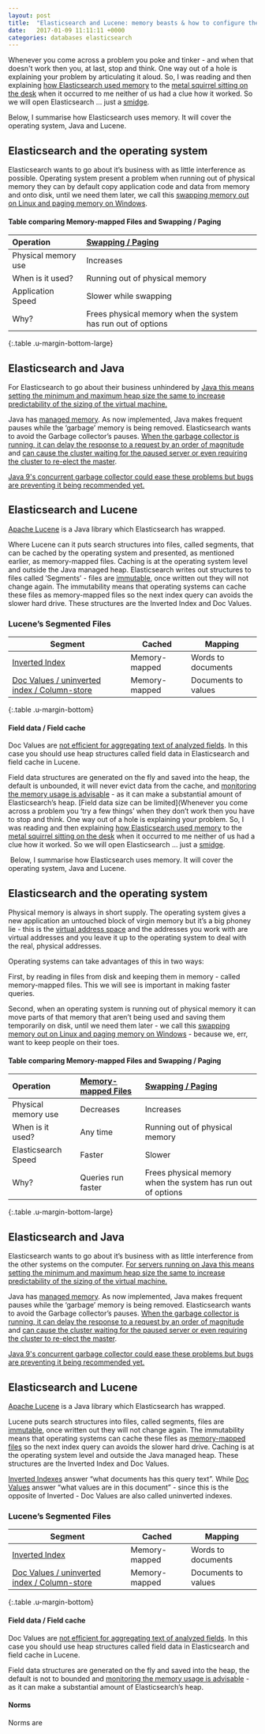 ```yaml
---
layout: post
title:  "Elasticsearch and Lucene: memory beasts & how to configure them"
date:   2017-01-09 11:11:11 +0000
categories: databases elasticsearch
---
```


Whenever you come across a problem you poke and tinker - and  when that doesn't work then you, at last, stop and think. One way out of a hole is explaining your problem by articulating it aloud. So, I was reading and then explaining [how Elasticsearch used memory](https://www.elastic.co/guide/en/elasticsearch/guide/2.x/heap-sizing.html) to the [metal squirrel sitting on the desk](https://en.wikipedia.org/wiki/Rubber_duck_debugging) when it occurred to me neither of us had a clue how it worked. So we will open Elasticsearch ... just a [smidge](http://www.urbandictionary.com/define.php?term=smidge).  

Below, I summarise how Elasticsearch uses memory. It will cover the operating system, Java and Lucene.


## Elasticsearch and the operating system
Elasticsearch wants to go about it’s business with as little interference as possible. Operating system present a problem when running out of physical memory they can by default copy application code and data from memory and onto disk, until we need them later, we call this [swapping memory out on Linux and paging memory on Windows](https://en.wikipedia.org/wiki/Paging).   
#### Table  comparing Memory-mapped Files and Swapping / Paging

| Operation           | [Swapping / Paging](https://en.wikipedia.org/wiki/Paging)    |
|:--------------------|:-------------------------------------------------------------|
| Physical memory use | Increases                                                    |
| When is it used?    | Running out of physical memory                               |
| Application Speed   | Slower while swapping                                        |
| Why?                | Frees physical memory when the system has run out of options |
{:.table .u-margin-bottom-large}



## Elasticsearch and Java
For Elasticsearch to go about their business unhindered by [Java this means setting the minimum and maximum heap size the same to increase predictability of the sizing of the virtual machine.](https://docs.oracle.com/javase/8/docs/technotes/guides/vm/gctuning/sizing.html#sthref22)   

Java has [managed memory](https://docs.oracle.com/cd/E13150_01/jrockit_jvm/jrockit/geninfo/diagnos/garbage_collect.html). As now implemented, Java makes frequent pauses while the ‘garbage’ memory is being removed. Elasticsearch wants to avoid the Garbage collector’s pauses. [When the garbage collector is running, it can delay the response to a request by an order of magnitude](https://docs.oracle.com/cd/E13150_01/jrockit_jvm/jrockit/geninfo/diagnos/garbage_collect.html) and [can cause the cluster waiting for the paused server or even requiring the cluster to re-elect the master](https://www.elastic.co/blog/a-heap-of-trouble).   

[Java 9's concurrent garbage collector could ease these problems but bugs are preventing it being recommended yet.](https://www.elastic.co/blog/a-heap-of-trouble)  

## Elasticsearch and Lucene

 [Apache Lucene](http://lucene.apache.org/core/) is a Java library which Elasticsearch has wrapped.  

Where Lucene can it puts search structures into files, called segments, that can be cached by the operating system and presented, as mentioned earlier, as memory-mapped files. Caching is at the operating system level and outside the Java managed heap.  Elasticsearch writes out structures to files called ’Segments’  - files are [immutable](https://www.elastic.co/guide/en/elasticsearch/guide/current/making-text-searchable.html#_immutability), once written out they will not change again. The immutability means that operating systems can cache these files as memory-mapped files so the next index query can avoids the slower hard drive. These structures are the Inverted Index and Doc Values.  

### Lucene’s Segmented Files

| Segment                                                                                                         | Cached        | Mapping                | 
| ----------------------------------------------------------------------------------------------------------------|---------------|----------------------- |
| [Inverted Index](https://en.wikipedia.org/wiki/Inverted_index)                                                                | Memory-mapped | Words to documents     |
| [Doc Values / uninverted index / Column-store](https://www.elastic.co/guide/en/elasticsearch/guide/2.x/docvalues-intro.html) | Memory-mapped | Documents to values    |
{:.table .u-margin-bottom}

#### Field data / Field cache

Doc Values are [not efficient for aggregating text of analyzed fields](https://www.elastic.co/guide/en/elasticsearch/guide/current/aggregations-and-analysis.html#_analyzed_strings_and_fielddata). In this case you should use heap structures called field data in Elasticsearch and field cache in Lucene. 

Field data structures are generated on the fly and saved into the heap, the default is unbounded, it will never evict data from the cache, and [monitoring the memory usage is advisable](https://www.elastic.co/guide/en/elasticsearch/guide/current/_limiting_memory_usage.html) - as it can make a substantial amount of Elasticsearch’s heap. [Field data size can be limited](Whenever you come across a problem you ‘try a few things’ when they don’t work then you have to stop and think. One way out of a hole is explaining your problem. So, I was reading and then explaining [how Elasticsearch used memory](https://www.elastic.co/guide/en/elasticsearch/guide/2.x/heap-sizing.html) to the [metal squirrel sitting on the desk](https://en.wikipedia.org/wiki/Rubber_duck_debugging) when it occurred to me neither of us had a clue how it worked. So we will open Elasticsearch ... just a [smidge](http://www.urbandictionary.com/define.php?term=smidge).  

 Below,  I summarise how Elasticsearch uses memory. It will cover the operating system, Java and Lucene. 

## Elasticsearch and the operating system
Physical memory is always in short supply. The operating system gives a new application an untouched block of virgin memory but it’s a big phoney lie - this is the [virtual address space](https://msdn.microsoft.com/en-us/library/aa366912(VS.85).aspx) and the addresses you work with are virtual addresses and you leave it up to the operating system to deal with the real, physical addresses.

Operating systems can take advantages of this in two ways:   

First, by reading in files from disk and keeping them in memory - called memory-mapped files. This we will see is important in making faster queries.  

Second, when an operating system is running out of physical memory it can move parts of that memory that aren’t being used and saving them temporarily on disk, until we need them later - we call this [swapping memory out on Linux and paging memory on Windows](https://en.wikipedia.org/wiki/Paging) - because we, err, want to keep people on their toes.   

#### Table  comparing Memory-mapped Files and Swapping / Paging

| Operation           | [Memory-mapped Files](https://en.wikipedia.org/wiki/Memory-mapped_file) | [Swapping / Paging](https://en.wikipedia.org/wiki/Paging)    |
|:--------------------|:------------------------------------------------------------------------|:-------------------------------------------------------------|
| Physical memory use | Decreases                                                               | Increases                                                    |
| When is it used?    | Any time                                                                | Running out of physical memory                               |
| Elasticsearch Speed | Faster                                                                  | Slower
| Why?                | Queries run faster                                                      | Frees physical memory when the system has run out of options |
{:.table .u-margin-bottom-large}



## Elasticsearch and Java
Elasticsearch wants to go about it’s business with as little interference from the other systems on the computer. [For servers running on Java this means setting the minimum and maximum heap size the same to increase predictability of the sizing of the virtual machine.](https://docs.oracle.com/javase/8/docs/technotes/guides/vm/gctuning/sizing.html#sthref22)   

Java has [managed memory](https://docs.oracle.com/cd/E13150_01/jrockit_jvm/jrockit/geninfo/diagnos/garbage_collect.html). As now implemented, Java makes frequent pauses while the ‘garbage’ memory is being removed. Elasticsearch wants to avoid the Garbage collector’s pauses. [When the garbage collector is running, it can delay the response to a request by an order of magnitude](https://docs.oracle.com/cd/E13150_01/jrockit_jvm/jrockit/geninfo/diagnos/garbage_collect.html) and [can cause the cluster waiting for the paused server or even requiring the cluster to re-elect the master](https://www.elastic.co/blog/a-heap-of-trouble).   

[Java 9's concurrent garbage collector could ease these problems but bugs are preventing it being recommended yet.](https://www.elastic.co/blog/a-heap-of-trouble)  

## Elasticsearch and Lucene

 [Apache Lucene](http://lucene.apache.org/core/) is a Java library which Elasticsearch has wrapped.  

Lucene puts search structures into files, called segments, files are [immutable](https://www.elastic.co/guide/en/elasticsearch/guide/current/making-text-searchable.html#_immutability), once written out they will not change again. The immutability means that operating systems can cache these files as [memory-mapped files](https://en.wikipedia.org/wiki/Memory-mapped_file) so the next index query can avoids the slower hard drive. Caching is at the operating system level and outside the Java managed heap. These structures are the Inverted Index and Doc Values.  

[Inverted Indexes](https://www.elastic.co/guide/en/elasticsearch/guide/current/making-text-searchable.html#making-text-searchable) answer  “what documents has this query text”. While [Doc Values](https://www.elastic.co/guide/en/elasticsearch/guide/current/docvalues.html) answer “what values are in this document” - since this is the opposite of Inverted - Doc Values are also called uninverted indexes.

### Lucene’s Segmented Files

| Segment                                                                                                         | Cached        | Mapping                | 
| ----------------------------------------------------------------------------------------------------------------|---------------|----------------------- |
| [Inverted Index](https://en.wikipedia.org/wiki/Inverted_index)                                                                | Memory-mapped | Words to documents     |
| [Doc Values / uninverted index / Column-store](https://www.elastic.co/guide/en/elasticsearch/guide/2.x/docvalues-intro.html) | Memory-mapped | Documents to values    |
{:.table .u-margin-bottom}

#### Field data / Field cache

Doc Values are [not efficient for aggregating text of analyzed fields](https://www.elastic.co/guide/en/elasticsearch/guide/current/aggregations-and-analysis.html#_analyzed_strings_and_fielddata). In this case you should use heap structures called field data in Elasticsearch and field cache in Lucene. 

Field data structures are generated on the fly and saved into the heap, the default is not to bounded and [monitoring the memory usage is advisable](https://www.elastic.co/guide/en/elasticsearch/guide/current/_limiting_memory_usage.html) - as it can make a substantial amount of Elasticsearch’s heap.

#### Norms

Norms are 

